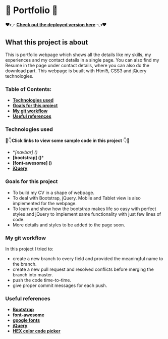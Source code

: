# :woman: Portfolio :woman:

:heart::point_right: **[Check out the deployed version here](https://samuru-portfolio.netlify.com/)** :point_left::heart:

## What this project is about

This is portfolio webpage which shows all the details like my skills, my experiences and my contact details in a single page. You can also find my Resume in the page under contact details, where you can also do the download part. This webpage is buuilt with Html5, CSS3 and jQuery technologies.

### Table of Contents:

* **[Technologies used]()**
* **[Goals for this project]()**
* **[My git workflow]()**
* **[Useful references]()**

### Technologies used

:eyes::point_down:**Click links to view some sample code in this project** :point_down::eyes:

* **[navbar] ()*
* **[bootstrap] ()***
* **[font-awesome] ()**
* **[jQuery]()**

### Goals for this project

* To build my CV in a shape of webpage.
* To deal with Bootstrap, jQuery. Mobile and Tablet view is also implemented for the webpage.
* To learn and show how the bootstrap makes life so easy with perfect styles and jQuery to      implement same functionality with just few lines of code.
* More details and styles to be added to the page soon.

### My git workflow

In this project I tried to:

* create a new branch to every field and provided the meaningful name to the branch.
* create a new pull request and resolved conflicts before merging the branch into master.
* push the code time-to-time.
* give proper commit messages for each push.

### Useful references

* **[Bootstrap](https://getbootstrap.com/docs/4.3/getting-started/introduction/)**
* **[font-awesome](https://fontawesome.com/icons?d=gallery)**
* **[google fonts](https://fonts.google.com/)**
* **[jQuery](https://jqueryui.com/)**
* **[HEX color code picker](https://flatuicolors.com/)**